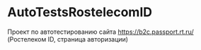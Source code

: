 # AutoTestsRostelecomID

Проект по автотестированию сайта https://b2c.passport.rt.ru/ (Ростелеком ID, страница авторизации)

